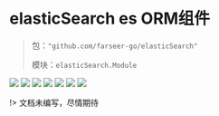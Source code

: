 # elasticSearch es ORM组件
> 包：`"github.com/farseer-go/elasticSearch"`
>
> 模块：`elasticSearch.Module`

![](https://img.shields.io/github/stars/farseer-go?style=social)
![](https://img.shields.io/github/license/farseer-go/elasticSearch)
![](https://img.shields.io/github/go-mod/go-version/farseer-go/elasticSearch)
![](https://img.shields.io/github/v/release/farseer-go/elasticSearch)
![](https://img.shields.io/github/languages/code-size/farseer-go/elasticSearch)
![](https://img.shields.io/github/directory-file-count/farseer-go/elasticSearch)
![](https://goreportcard.com/badge/github.com/farseer-go/elasticSearch)

!> 文档未编写，尽情期待